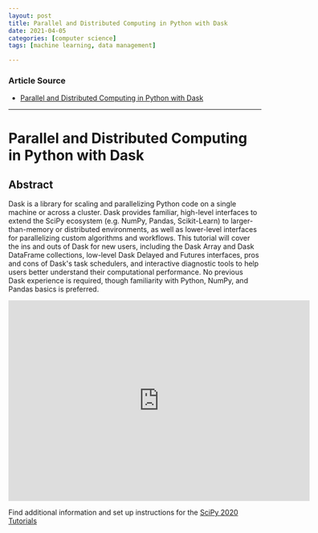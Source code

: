 ```yaml
---
layout: post
title: Parallel and Distributed Computing in Python with Dask
date: 2021-04-05
categories: [computer science]
tags: [machine learning, data management]

---
```


### Article Source

* [Parallel and Distributed Computing in Python with Dask](https://www.youtube.com/watch?v=EybGGLbLipI&t=10832s)

---

# Parallel and Distributed Computing in Python with Dask

## Abstract

Dask is a library for scaling and parallelizing Python code on a single machine or across a cluster. Dask provides familiar, high-level interfaces to extend the SciPy ecosystem (e.g. NumPy, Pandas, Scikit-Learn) to larger-than-memory or distributed environments, as well as lower-level interfaces for parallelizing custom algorithms and workflows. This tutorial will cover the ins and outs of Dask for new users, including the Dask Array and Dask DataFrame collections, low-level Dask Delayed and Futures interfaces, pros and cons of Dask's task schedulers, and interactive diagnostic tools to help users better understand their computational performance. No previous Dask experience is required, though familiarity with Python, NumPy, and Pandas basics is preferred.

<iframe width="600" height="400" src="https://www.youtube.com/embed/EybGGLbLipI" title="YouTube video player" frameborder="0" allow="accelerometer; autoplay; clipboard-write; encrypted-media; gyroscope; picture-in-picture" allowfullscreen></iframe>

Find additional information and set up instructions for the [SciPy 2020 Tutorials](https://www.scipy2020.scipy.org/tutorial-information)
